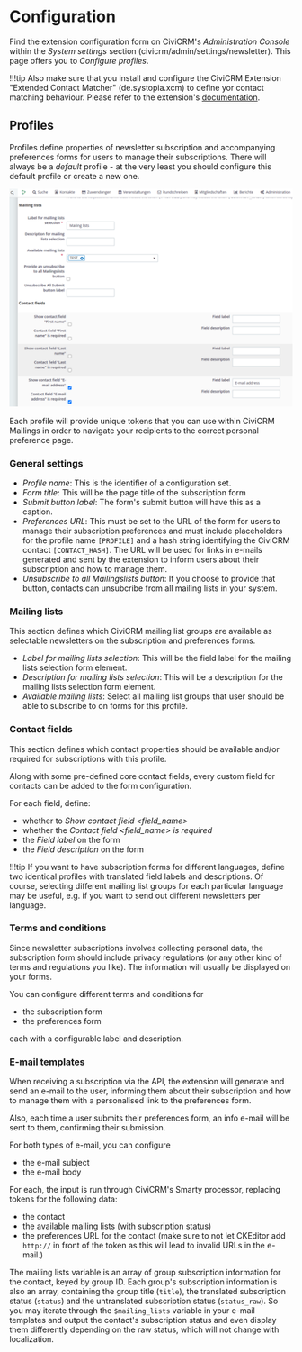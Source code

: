 # Configuration

Find the extension configuration form on CiviCRM's *Administration Console*
within the *System settings* section (civicrm/admin/settings/newsletter). This
page offers you to *Configure profiles*.

!!!tip
    Also make sure that you install and configure the CiviCRM Extension 
    "Extended Contact Matcher" (de.systopia.xcm) to define yor contact matching 
    behaviour. Please refer to the extension's
    [documentation](https://docs.civicrm.org/xcm/en/latest/).

## Profiles

Profiles define properties of newsletter subscription and accompanying
preferences forms for users to manage their subscriptions. There will always be
a *default* profile - at the very least you should configure this default
profile or create a new one. 

![Profile Configuration](img/profile_configuration.png?raw=true "Profile Configuration")

Each profile will provide unique tokens that you can use within CiviCRM Mailings
in order to navigate your recipients to the correct personal preference page.

### General settings

- *Profile name*: This is the identifier of a configuration set.
- *Form title*: This will be the page title of the subscription form
- *Submit button label*: The form's submit button will have this as a caption.
- *Preferences URL*: This must be set to the URL of the form for users to manage
  their subscription preferences and must include placeholders for the profile
  name `[PROFILE]` and a hash string identifying the CiviCRM contact
  `[CONTACT_HASH]`. The URL will be used for links in e-mails generated and sent
  by the extension to inform users about their subscription and how to manage
  them.
- *Unsubscribe to all Mailingslists button*: If you choose to provide that
  button, contacts can unsubcribe from all mailing lists in your system.

### Mailing lists

This section defines which CiviCRM mailing list groups are available as
selectable newsletters on the subscription and preferences forms.

- *Label for mailing lists selection*: This will be the field label for the
  mailing lists selection form element.
- *Description for mailing lists selection*: This will be a description for the
  mailing lists selection form element.
- *Available mailing lists*: Select all mailing list groups that user should be
  able to subscribe to on forms for this profile.

### Contact fields

This section defines which contact properties should be available and/or
required for subscriptions with this profile.

Along with some pre-defined core contact fields, every custom field for contacts
can be added to the form configuration.

For each field, define:

- whether to *Show contact field <field_name>*
- whether the *Contact field <field_name> is required*
- the *Field label* on the form
- the *Field description* on the form

!!!tip
    If you want to have subscription forms for different languages, define two
    identical profiles with translated field labels and descriptions.
    Of course, selecting different mailing list groups for each particular
    language may be useful, e.g. if you want to send out different newsletters
    per language.

### Terms and conditions

Since newsletter subscriptions involves collecting personal data, the
subscription form should include privacy regulations (or any other kind of terms
and regulations you like). The information will usually be displayed on your
forms.

You can configure different terms and conditions for

- the subscription form
- the preferences form

each with a configurable label and description.

### E-mail templates

When receiving a subscription via the API, the extension will generate and send
an e-mail to the user, informing them about their subscription and how to manage
them with a personalised link to the preferences form.

Also, each time a user submits their preferences form, an info e-mail will be
sent to them, confirming their submission.

For both types of e-mail, you can configure

- the e-mail subject
- the e-mail body

For each, the input is run through CiviCRM's Smarty processor, replacing tokens
for the following data:

- the contact
- the available mailing lists (with subscription status)
- the preferences URL for the contact (make sure to not let CKEditor
  add `http://` in front of the token as this will lead to invalid URLs in the
  e-mail.)

The mailing lists variable is an array of group subscription information for the
contact, keyed by group ID. Each group's subscription information is also an
array, containing the group title (`title`), the translated subscription status
(`status`) and the untranslated subscription status (`status_raw`). So you may
iterate through the `$mailing_lists` variable in your e-mail templates and
output the contact's subscription status and even display them differently
depending on the raw status, which will not change with localization.
